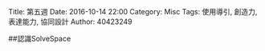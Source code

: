 Title: 第五週
Date: 2016-10-14 22:00
Category: Misc
Tags: 使用導引, 創造力, 表達能力, 協同設計
Author: 40423249

<p>##認識SolveSpace<p>

